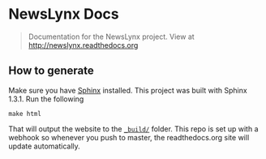 NewsLynx Docs
=============

> Documentation for the NewsLynx project. View at <http://newslynx.readthedocs.org>

## How to generate

Make sure you have [Sphinx](http://sphinx-doc.org) installed. This project was built with Sphinx 1.3.1. Run the following

````shell
make html
````

That will output the website to the [`_build/`](_build/) folder. This repo is set up with a webhook so whenever you push to master, the readthedocs.org site will update automatically.
